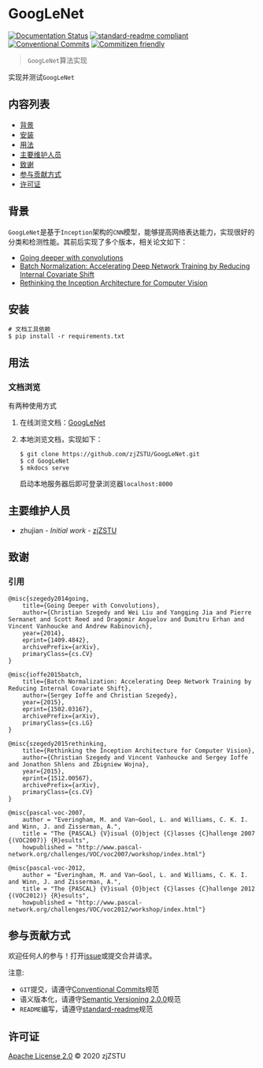 # GoogLeNet

[![Documentation Status](https://readthedocs.org/projects/googlenet/badge/?version=latest)](https://googlenet.readthedocs.io/zh_CN/latest/?badge=latest) [![standard-readme compliant](https://img.shields.io/badge/standard--readme-OK-green.svg?style=flat-square)](https://github.com/RichardLitt/standard-readme) [![Conventional Commits](https://img.shields.io/badge/Conventional%20Commits-1.0.0-yellow.svg)](https://conventionalcommits.org) [![Commitizen friendly](https://img.shields.io/badge/commitizen-friendly-brightgreen.svg)](http://commitizen.github.io/cz-cli/)

> `GoogLeNet`算法实现

实现并测试`GoogLeNet`

## 内容列表

- [背景](#背景)
- [安装](#安装)
- [用法](#用法)
- [主要维护人员](#主要维护人员)
- [致谢](#致谢)
- [参与贡献方式](#参与贡献方式)
- [许可证](#许可证)

## 背景

`GoogLeNet`是基于`Inception`架构的`CNN`模型，能够提高网络表达能力，实现很好的分类和检测性能。其前后实现了多个版本，相关论文如下：

* [Going deeper with convolutions](https://arxiv.org/abs/1409.4842)
* [Batch Normalization: Accelerating Deep Network Training by Reducing Internal Covariate Shift](https://arxiv.org/abs/1502.03167)
* [Rethinking the Inception Architecture for Computer Vision](https://arxiv.org/abs/1512.00567)

## 安装

```
# 文档工具依赖
$ pip install -r requirements.txt
```

## 用法

### 文档浏览

有两种使用方式

1. 在线浏览文档：[GoogLeNet](https://googlenet.readthedocs.io/zh_CN/latest/)

2. 本地浏览文档，实现如下：

    ```
    $ git clone https://github.com/zjZSTU/GoogLeNet.git
    $ cd GoogLeNet
    $ mkdocs serve
    ```
    启动本地服务器后即可登录浏览器`localhost:8000`

## 主要维护人员

* zhujian - *Initial work* - [zjZSTU](https://github.com/zjZSTU)

## 致谢

### 引用

```
@misc{szegedy2014going,
    title={Going Deeper with Convolutions},
    author={Christian Szegedy and Wei Liu and Yangqing Jia and Pierre Sermanet and Scott Reed and Dragomir Anguelov and Dumitru Erhan and Vincent Vanhoucke and Andrew Rabinovich},
    year={2014},
    eprint={1409.4842},
    archivePrefix={arXiv},
    primaryClass={cs.CV}
}

@misc{ioffe2015batch,
    title={Batch Normalization: Accelerating Deep Network Training by Reducing Internal Covariate Shift},
    author={Sergey Ioffe and Christian Szegedy},
    year={2015},
    eprint={1502.03167},
    archivePrefix={arXiv},
    primaryClass={cs.LG}
}

@misc{szegedy2015rethinking,
    title={Rethinking the Inception Architecture for Computer Vision},
    author={Christian Szegedy and Vincent Vanhoucke and Sergey Ioffe and Jonathon Shlens and Zbigniew Wojna},
    year={2015},
    eprint={1512.00567},
    archivePrefix={arXiv},
    primaryClass={cs.CV}
}

@misc{pascal-voc-2007,
	author = "Everingham, M. and Van~Gool, L. and Williams, C. K. I. and Winn, J. and Zisserman, A.",
	title = "The {PASCAL} {V}isual {O}bject {C}lasses {C}hallenge 2007 {(VOC2007)} {R}esults",
	howpublished = "http://www.pascal-network.org/challenges/VOC/voc2007/workshop/index.html"}

@misc{pascal-voc-2012,
	author = "Everingham, M. and Van~Gool, L. and Williams, C. K. I. and Winn, J. and Zisserman, A.",
	title = "The {PASCAL} {V}isual {O}bject {C}lasses {C}hallenge 2012 {(VOC2012)} {R}esults",
	howpublished = "http://www.pascal-network.org/challenges/VOC/voc2012/workshop/index.html"}
```

## 参与贡献方式

欢迎任何人的参与！打开[issue](https://github.com/zjZSTU/GoogLeNet/issues)或提交合并请求。

注意:

* `GIT`提交，请遵守[Conventional Commits](https://www.conventionalcommits.org/en/v1.0.0-beta.4/)规范
* 语义版本化，请遵守[Semantic Versioning 2.0.0](https://semver.org)规范
* `README`编写，请遵守[standard-readme](https://github.com/RichardLitt/standard-readme)规范

## 许可证

[Apache License 2.0](LICENSE) © 2020 zjZSTU

